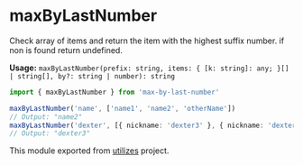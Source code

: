 # maxByLastNumber

Check array of items and return the item with the highest suffix number. if non is found return undefined.

**Usage:** `maxByLastNumber(prefix: string, items: { [k: string]: any; }[] | string[], by?: string | number): string`

```typescript
import { maxByLastNumber } from 'max-by-last-number'

maxByLastNumber('name', ['name1', 'name2', 'otherName'])
// Output: "name2"
maxByLastNumber('dexter', [{ nickname: 'dexter3' }, { nickname: 'dexter2' }], 'nickname')
// Output: "dexter3"
```

<!-- *keywords [] *keywordsend -->


This module exported from [utilizes](https://www.npmjs.com/package/utilizes) project.<!-- -->